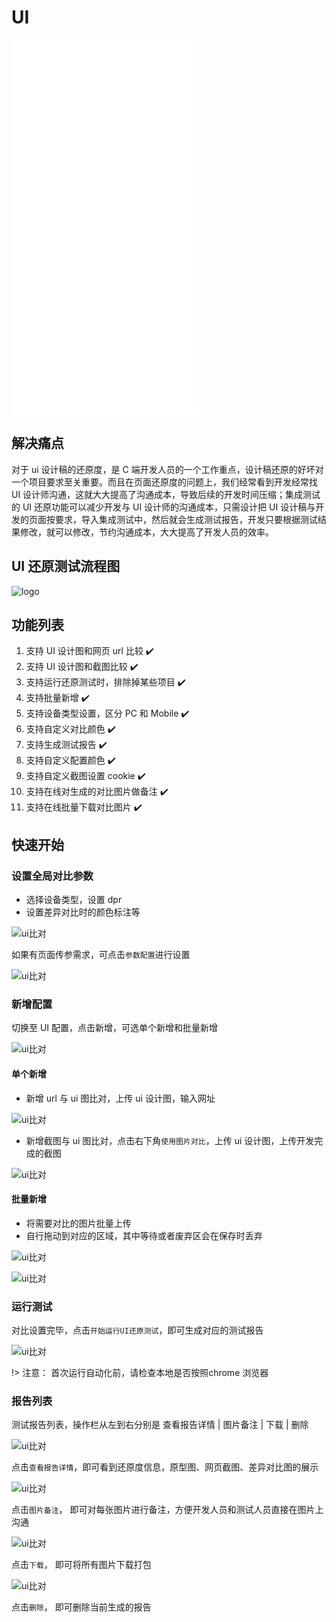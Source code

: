 # UI


<iframe src="//player.bilibili.com/player.html?aid=865632005&bvid=BV1654y1T7uF&cid=1044463115&page=1" scrolling="no" border="0" frameborder="no" framespacing="0"  height="600"  style=”width: 100%;height: 500px; max-width: 100%;align:center;padding:20px 0;”> </iframe>

## 解决痛点

对于 ui 设计稿的还原度，是 C 端开发人员的一个工作重点，设计稿还原的好坏对一个项目要求至关重要。而且在页面还原度的问题上，我们经常看到开发经常找 UI 设计师沟通，这就大大提高了沟通成本，导致后续的开发时间压缩；集成测试的 UI 还原功能可以减少开发与 UI 设计师的沟通成本，只需设计把 UI 设计稿与开发的页面按要求，导入集成测试中，然后就会生成测试报告，开发只要根据测试结果修改，就可以修改，节约沟通成本，大大提高了开发人员的效率。

## UI 还原测试流程图

![logo](../img/ui.png)

## 功能列表

1.  支持 UI 设计图和网页 url 比较 :heavy_check_mark:
2.  支持 UI 设计图和截图比较 :heavy_check_mark:
3.  支持运行还原测试时，排除掉某些项目 :heavy_check_mark:
4.  支持批量新增 :heavy_check_mark:
5.  支持设备类型设置，区分 PC 和 Mobile :heavy_check_mark:
6.  支持自定义对比颜色 :heavy_check_mark:
7.  支持生成测试报告 :heavy_check_mark:
8.  支持自定义配置颜色 :heavy_check_mark:
9.  支持自定义截图设置 cookie :heavy_check_mark:
10. 支持在线对生成的对比图片做备注 :heavy_check_mark:
11. 支持在线批量下载对比图片 :heavy_check_mark:

## 快速开始

### 设置全局对比参数

-   选择设备类型，设置 dpr
-   设置差异对比时的颜色标注等

![ui比对](../img/ui/01.png '::etest-col-8')

如果有页面传参需求，可点击`参数配置`进行设置

![ui比对](../img/ui/02.png '::etest-col-8')

### 新增配置

切换至 UI 配置，点击新增，可选单个新增和批量新增

![ui比对](../img/ui/03.png '::etest-col-8')

#### 单个新增

-   新增 url 与 ui 图比对，上传 ui 设计图，输入网址

![ui比对](../img/ui/04.png '::etest-col-8')

-   新增截图与 ui 图比对，点击右下角`使用图片对比`，上传 ui 设计图，上传开发完成的截图

![ui比对](../img/ui/05.png '::etest-col-8')

#### 批量新增

-   将需要对比的图片批量上传
-   自行拖动到对应的区域，其中等待或者废弃区会在保存时丢弃

![ui比对](../img/ui/06.png '::etest-col-8')

![ui比对](../img/ui/07.png '::etest-col-8')

### 运行测试

对比设置完毕，点击`开始运行UI还原测试`，即可生成对应的测试报告

![ui比对](../img/ui/08.png '::etest-col-8')

!> 注意： 首次运行自动化前，请检查本地是否按照chrome 浏览器

### 报告列表

测试报告列表，操作栏从左到右分别是 查看报告详情 | 图片备注 | 下载 | 删除

![ui比对](../img/ui/09.png '::etest-col-8')

点击`查看报告详情`，即可看到还原度信息，原型图、网页截图、差异对比图的展示

![ui比对](../img/ui/10.png '::etest-col-8')

点击`图片备注`， 即可对每张图片进行备注，方便开发人员和测试人员直接在图片上沟通

![ui比对](../img/ui/11.png '::etest-col-8')

点击`下载`， 即可将所有图片下载打包

![ui比对](../img/ui/12.png '::etest-col-8')

点击`删除`， 即可删除当前生成的报告
